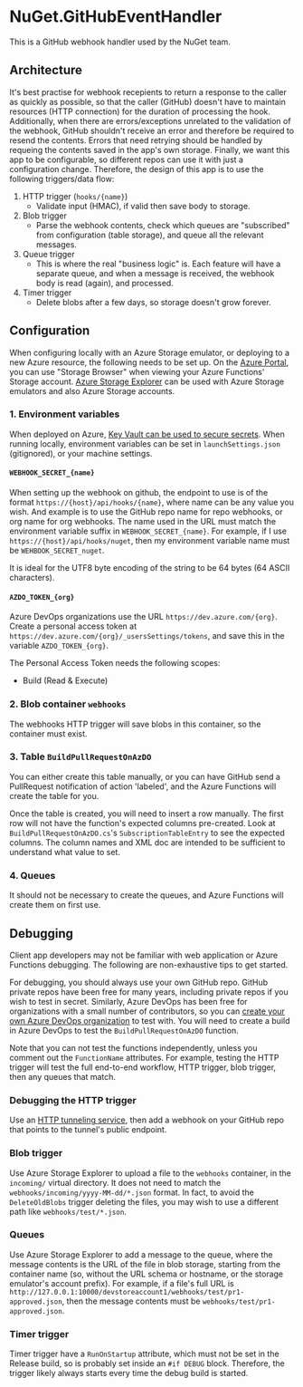 # NuGet.GitHubEventHandler

This is a GitHub webhook handler used by the NuGet team.

## Architecture

It's best practise for webhook recepients to return a response to the caller as quickly as possible, so that the caller (GitHub) doesn't have to maintain resources (HTTP connection) for the duration of processing the hook.
Additionally, when there are errors/exceptions unrelated to the validation of the webhook, GitHub shouldn't receive an error and therefore be required to resend the contents.
Errors that need retrying should be handled by requeing the contents saved in the app's own storage.
Finally, we want this app to be configurable, so different repos can use it with just a configuration change.
Therefore, the design of this app is to use the following triggers/data flow:

1. HTTP trigger (`hooks/{name}`)
   * Validate input (HMAC), if valid then save body to storage.
2. Blob trigger
   * Parse the webhook contents, check which queues are "subscribed" from configuration (table storage), and queue all the relevant messages.
3. Queue trigger
   * This is where the real "business logic" is. Each feature will have a separate queue, and when a message is received, the webhook body is read (again), and processed.
4. Timer trigger
   * Delete blobs after a few days, so storage doesn't grow forever.

## Configuration

When configuring locally with an Azure Storage emulator, or deploying to a new Azure resource, the following needs to be set up.
On the [Azure Portal](https://portal.azure.com/), you can use "Storage Browser" when viewing your Azure Functions' Storage account.
[Azure Storage Explorer](https://azure.microsoft.com/features/storage-explorer/) can be used with Azure Storage emulators and also Azure Storage accounts.

### 1. Environment variables

When deployed on Azure, [Key Vault can be used to secure secrets](https://docs.microsoft.com/azure/app-service/app-service-key-vault-references).
When running locally, environment variables can be set in `launchSettings.json` (gitignored), or your machine settings.

#### `WEBHOOK_SECRET_{name}`

When setting up the webhook on github, the endpoint to use is of the format `https://{host}/api/hooks/{name}`, where name can be any value you wish.
And example is to use the GitHub repo name for repo webhooks, or org name for org webhooks.
The name used in the URL must match the environment variable suffix in `WEBHOOK_SECRET_{name}`.
For example, if I use `https://{host}/api/hooks/nuget`, then my environment variable name must be `WEHBOOK_SECRET_nuget`.

It is ideal for the UTF8 byte encoding of the string to be 64 bytes (64 ASCII characters).

#### `AZDO_TOKEN_{org}`

Azure DevOps organizations use the URL `https://dev.azure.com/{org}`.
Create a personal access token at `https://dev.azure.com/{org}/_usersSettings/tokens`, and save this in the variable `AZDO_TOKEN_{org}`.

The Personal Access Token needs the following scopes:
*  Build (Read & Execute)

### 2. Blob container `webhooks`

The webhooks HTTP trigger will save blobs in this container, so the container must exist.

### 3. Table `BuildPullRequestOnAzDO`

You can either create this table manually, or you can have GitHub send a PullRequest notification of action 'labeled', and the Azure Functions will create the table for you.

Once the table is created, you will need to insert a row manually.
The first row will not have the function's expected columns pre-created.
Look at `BuildPullRequestOnAzDO.cs`'s `SubscriptionTableEntry` to see the expected columns.
The column names and XML doc are intended to be sufficient to understand what value to set.

### 4. Queues

It should not be necessary to create the queues, and Azure Functions will create them on first use.

## Debugging

Client app developers may not be familiar with web application or Azure Functions debugging.
The following are non-exhaustive tips to get started.

For debugging, you should always use your own GitHub repo.
GitHub private repos have been free for many years, including private repos if you wish to test in secret.
Similarly, Azure DevOps has been free for organizations with a small number of contributors, so you can [create your own Azure DevOps organization](https://docs.microsoft.com/azure/devops/organizations/accounts/create-organization?view=azure-devops) to test with. You will need to create a build in Azure DevOps to test the `BuildPullRequestOnAzDO` function.

Note that you can not test the functions independently, unless you comment out the `FunctionName` attributes. For example, testing the HTTP trigger will test the full end-to-end workflow, HTTP trigger, blob trigger, then any queues that match.

### Debugging the HTTP trigger

Use an [HTTP tunneling service](https://github.com/anderspitman/awesome-tunneling), then add a webhook on your GitHub repo that points to the tunnel's public endpoint.

### Blob trigger

Use Azure Storage Explorer to upload a file to the `webhooks` container, in the `incoming/` virtual directory.
It does not need to match the `webhooks/incoming/yyyy-MM-dd/*.json` format.
In fact, to avoid the `DeleteOldBlobs` trigger deleting the files, you may wish to use a different path like `webhooks/test/*.json`.

###  Queues

Use Azure Storage Explorer to add a message to the queue, where the message contents is the URL of the file in blob storage, starting from the container name (so, without the URL schema or hostname, or the storage emulator's account prefix).
For example, if a file's full URL is `http://127.0.0.1:10000/devstoreaccount1/webhooks/test/pr1-approved.json`, then the message contents must be `webhooks/test/pr1-approved.json`.

### Timer trigger

Timer trigger have a `RunOnStartup` attribute, which must not be set in the Release build, so is probably set inside an `#if DEBUG` block.
Therefore, the trigger likely always starts every time the debug build is started.
